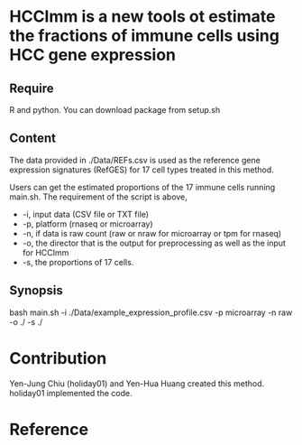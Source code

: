 # HCCImm is a new tools ot estimate the fractions of immune cells using HCC gene expression


## Require
  R and python. You can download package from setup.sh

## Content
The data provided in ./Data/REFs.csv is used as the reference gene expression signatures (RefGES) for 17 cell types treated in this method.

Users can get the estimated proportions of the 17 immune cells running main.sh. The requirement of the script is above,
* -i, input data (CSV file or TXT file)
* -p, platform (rnaseq or microarray)
* -n, if data is raw count (raw or nraw for microarray or tpm for rnaseq)
* -o, the director that is the output for preprocessing as well as the input for HCCImm
* -s, the proportions of 17 cells.


## Synopsis

  bash main.sh -i ./Data/example_expression_profile.csv -p microarray -n raw -o ./ -s ./
  
# Contribution

   Yen-Jung Chiu (holiday01) and Yen-Hua Huang created this method. holiday01 implemented the code. 

# Reference
